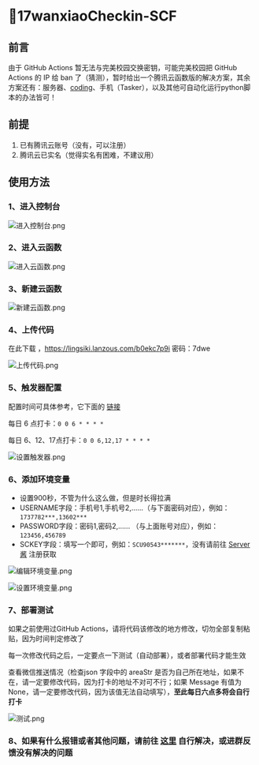 # 🌈17wanxiaoCheckin-SCF

## 前言

由于 GitHub Actions 暂无法与完美校园交换密钥，可能完美校园把 GitHub Actions 的 IP 给 ban 了（猜测），暂时给出一个腾讯云函数版的解决方案，其余方案还有：服务器、[coding](https://blog.imyan.ren/posts/eb6032e9/)、手机（Tasker），以及其他可自动化运行python脚本的办法皆可！

## 前提

1. 已有腾讯云账号（没有，可以注册）
2. 腾讯云已实名（觉得实名有困难，不建议用）

## 使用方法

### 1、进入控制台

![进入控制台.png](https://cdn.jsdelivr.net/gh/ReaJason/17wanxiaoCheckin-Actions/Pictures/进入控制台.png)

### 2、进入云函数

![进入云函数.png](https://cdn.jsdelivr.net/gh/ReaJason/17wanxiaoCheckin-Actions/Pictures/搜索云函数.png)

### 3、新建云函数

![新建云函数.png](https://cdn.jsdelivr.net/gh/ReaJason/17wanxiaoCheckin-Actions/Pictures/选择地区.png)

### 4、上传代码

在此下载 ，https://lingsiki.lanzous.com/b0ekc7p9i 密码：7dwe

![上传代码.png](https://cdn.jsdelivr.net/gh/ReaJason/17wanxiaoCheckin-Actions/Pictures/新建函数.png)

### 5、触发器配置

配置时间可具体参考，它下面的 [链接](https://cloud.tencent.com/document/product/583/9708)

每日 6 点打卡：`0 0 6 * * * *`

每日 6、12、17点打卡：`0 0 6,12,17 * * * *`

![设置触发器.png](https://cdn.jsdelivr.net/gh/ReaJason/17wanxiaoCheckin-Actions/Pictures/设置触发器.png)

### 6、添加环境变量

- 设置900秒，不管为什么这么做，但是时长得拉满
- USERNAME字段：手机号1,手机号2,......（与下面密码对应），例如：`1737782***,13602***`
- PASSWORD字段：密码1,密码2,......  （与上面账号对应），例如：`123456,456789`
- SCKEY字段：填写一个即可，例如：`SCU90543*******`，没有请前往 [Server酱](https://sc.ftqq.com/3.version) 注册获取

![编辑环境变量.png](https://cdn.jsdelivr.net/gh/ReaJason/17wanxiaoCheckin-Actions/Pictures/编辑环境变量.png)

![设置环境变量.png](https://cdn.jsdelivr.net/gh/ReaJason/17wanxiaoCheckin-Actions/Pictures/设置环境变量.png)

### 7、部署测试

如果之前使用过GitHub Actions，请将代码该修改的地方修改，切勿全部复制粘贴，因为时间判定修改了

每一次修改代码之后，一定要点一下测试（自动部署），或者部署代码才能生效

查看微信推送情况（检查json 字段中的 areaStr 是否为自己所在地址，如果不在，请一定要修改代码，因为打卡的地址不对可不行；如果 Message 有值为 None，请一定要修改代码，因为该值无法自动填写），**至此每日六点多将会自行打卡**

![测试.png](https://cdn.jsdelivr.net/gh/ReaJason/17wanxiaoCheckin-Actions/Pictures/测试.png)

### 8、如果有什么报错或者其他问题，请前往 [这里](https://github.com/ReaJason/17wanxiaoCheckin-Actions/wiki) 自行解决，或进群反馈没有解决的问题